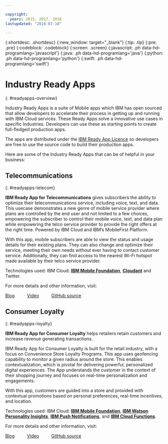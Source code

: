 ```yaml
---

copyright:
  years: 2015, 2017, 2018
lastupdated: "2018-07-10"

---
```


{:shortdesc: .shortdesc}
{:new_window: target="_blank"}
{:tip: .tip}
{:pre: .pre}
{:codeblock: .codeblock}
{:screen: .screen}
{:javascript: .ph data-hd-programlang='javascript'}
{:java: .ph data-hd-programlang='java'}
{:python: .ph data-hd-programlang='python'}
{:swift: .ph data-hd-programlang='swift'}

# Industry Ready Apps
{: #readyapps-overview}

Industry Ready Apps is a suite of Mobile apps which IBM has open sourced that allow developers to accelerate their process in getting up and running with IBM Cloud services. These Ready Apps solve a innovative use cases in specific Industries. Developers can use these as starting points to create full-fledged production apps.

The apps are distributed under the [IBM Ready App Licence](https://github.com/IBM-MIL/IBM-Ready-App-for-Telecommunications/blob/master/License.txt) so developers are free to use the source code to build their production apps.

Here are some of the Industry Ready Apps that can be of helpful in your business:

## Telecommunications
{: #readyapps-telecom}

**IBM Ready App for Telecommunications** gives subscribers the ability to optimize their telecommunications service, including voice, text, and data. This usecase demonstrates a new genre of mobile service provider where plans are controlled by the end user and not limited to a few choices, empowering the subscriber to control their mobile voice, text, and data plan while empowering the telco service provider to provide the right offers at the right time. Powered by IBM Cloud and IBM’s MobileFirst Platform.

With this app, mobile subscribers are able to view the status and usage details for their existing plans. They can also change and optimize their service, meeting their own needs without ever having to contact customer service. Additionally, they can find access to the nearest Wi-Fi hotspot made available by their telco service provider.

Technologies used: IBM Cloud: [**IBM Mobile Foundation**](https://console.bluemix.net/catalog/services/mobile-foundation/), [**Cloudant**](https://console.bluemix.net/catalog/services/cloudant) and Twitter.

For more details and other information, visit:

[Blog](https://developer.ibm.com/code/open/projects/ibm-ready-app-for-telecommunications/)&nbsp;&nbsp;&nbsp;&nbsp;&nbsp;&nbsp;&nbsp;&nbsp;&nbsp;&nbsp;[Video](https://www.youtube.com/watch?v=6-PJFhQMuDU)&nbsp;&nbsp;&nbsp;&nbsp;&nbsp;&nbsp;&nbsp;&nbsp;&nbsp;&nbsp;[GitHub source](https://github.com/IBM-MIL/IBM-Ready-App-for-Telecommunications)

## Consumer Loyalty
{: #readyapps-loyalty}

**IBM Ready App for Consumer Loyalty** helps retailers retain customers and increase revenue generating transactions.

IBM Ready App for Consumer Loyalty is built for the retail industry, with a focus on Convenience Store Loyalty Programs. This app uses geofencing capability to monitor a given radius around the store. This enables contextualization, which is pivotal for delivering powerful, personalized digital experiences. The App understands the customer in the context of their shopping journey and focuses on real-time personalization and engagements.

With this app, customers are guided into a store and provided with contextual promotions based on personal preferences, real-time incentives, and location.

Technologies used: IBM Cloud: [**IBM Mobile Foundation**](https://console.bluemix.net/catalog/services/mobile-foundation/), [**IBM Watson Personality Insights**](https://console.bluemix.net/catalog/services/personality-insights), [**IBM Push Notifications**](https://console.bluemix.net/catalog/services/push-notifications), and [**IBM Cloud Functions**](https://console.bluemix.net/openwhisk/).

For more details and other information, visit:

[Blog](https://developer.ibm.com/open/2015/10/19/ibm-ready-app-for-consumer-loyalty/)&nbsp;&nbsp;&nbsp;&nbsp;&nbsp;&nbsp;&nbsp;&nbsp;&nbsp;&nbsp;[Video](https://www.youtube.com/watch?v=jm_3dIS0xcw)&nbsp;&nbsp;&nbsp;&nbsp;&nbsp;&nbsp;&nbsp;&nbsp;&nbsp;&nbsp;[GitHub source](https://github.com/IBM-MIL/IBM-Ready-App-for-Loyalty)
  